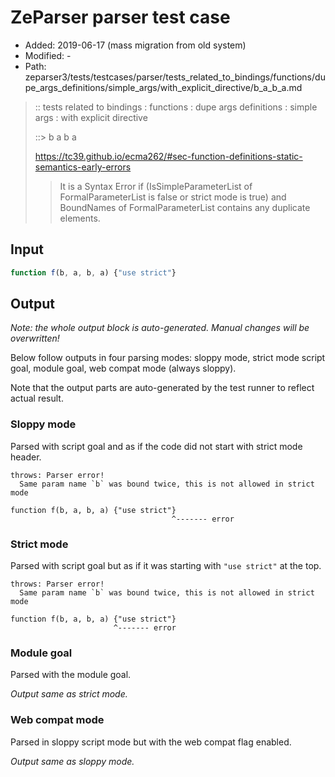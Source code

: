 # ZeParser parser test case

- Added: 2019-06-17 (mass migration from old system)
- Modified: -
- Path: zeparser3/tests/testcases/parser/tests_related_to_bindings/functions/dupe_args_definitions/simple_args/with_explicit_directive/b_a_b_a.md

> :: tests related to bindings : functions : dupe args definitions : simple args : with explicit directive
>
> ::> b a b a
> 
> https://tc39.github.io/ecma262/#sec-function-definitions-static-semantics-early-errors
> > It is a Syntax Error if (IsSimpleParameterList of FormalParameterList is false or strict mode is true) and BoundNames of FormalParameterList contains any duplicate elements.


## Input


`````js
function f(b, a, b, a) {"use strict"}
`````

## Output

_Note: the whole output block is auto-generated. Manual changes will be overwritten!_

Below follow outputs in four parsing modes: sloppy mode, strict mode script goal, module goal, web compat mode (always sloppy).

Note that the output parts are auto-generated by the test runner to reflect actual result.

### Sloppy mode

Parsed with script goal and as if the code did not start with strict mode header.

`````
throws: Parser error!
  Same param name `b` was bound twice, this is not allowed in strict mode

function f(b, a, b, a) {"use strict"}
                                    ^------- error
`````

### Strict mode

Parsed with script goal but as if it was starting with `"use strict"` at the top.

`````
throws: Parser error!
  Same param name `b` was bound twice, this is not allowed in strict mode

function f(b, a, b, a) {"use strict"}
                       ^------- error
`````


### Module goal

Parsed with the module goal.

_Output same as strict mode._

### Web compat mode

Parsed in sloppy script mode but with the web compat flag enabled.

_Output same as sloppy mode._
